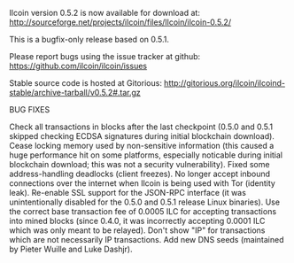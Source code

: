 Ilcoin version 0.5.2 is now available for download at:
http://sourceforge.net/projects/ilcoin/files/Ilcoin/ilcoin-0.5.2/

This is a bugfix-only release based on 0.5.1.

Please report bugs using the issue tracker at github:
https://github.com/ilcoin/ilcoin/issues

Stable source code is hosted at Gitorious:
http://gitorious.org/ilcoin/ilcoind-stable/archive-tarball/v0.5.2#.tar.gz

BUG FIXES

Check all transactions in blocks after the last checkpoint (0.5.0 and 0.5.1 skipped checking ECDSA signatures during initial blockchain download).
Cease locking memory used by non-sensitive information (this caused a huge performance hit on some platforms, especially noticable during initial blockchain download; this was
not a security vulnerability).
Fixed some address-handling deadlocks (client freezes).
No longer accept inbound connections over the internet when Ilcoin is being used with Tor (identity leak).
Re-enable SSL support for the JSON-RPC interface (it was unintentionally disabled for the 0.5.0 and 0.5.1 release Linux binaries).
Use the correct base transaction fee of 0.0005 ILC for accepting transactions into mined blocks (since 0.4.0, it was incorrectly accepting 0.0001 ILC which was only meant to be relayed).
Don't show "IP" for transactions which are not necessarily IP transactions.
Add new DNS seeds (maintained by Pieter Wuille and Luke Dashjr).

